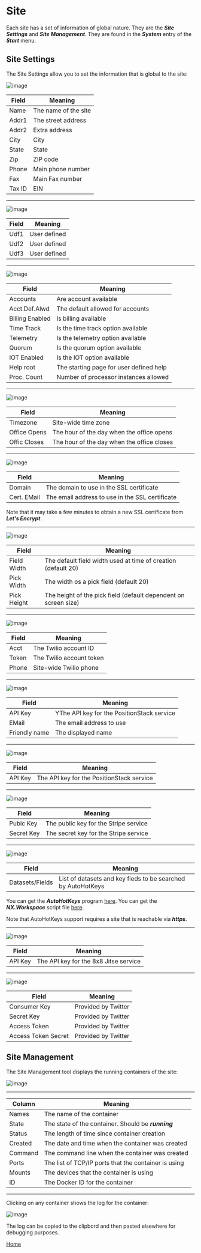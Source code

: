 # Site

Each site has a set of information of global nature.  They are the ***Site Settings*** and ***Site Management***.
They are found in the ***System*** entry of the ***Start*** menu.

## Site Settings

The Site Settings allow you to set the information that is global to the site:

![image](images/Site1.png)

|Field|Meaning|
|-|-|
|Name|The name of the site|
|Addr1|The street address|
|Addr2|Extra address|
|City|City|
|State|State|
|Zip|ZIP code|
|Phone|Main phone number|
|Fax|Main Fax number|
|Tax ID|EIN|

---

![image](images/Site2.png)

|Field|Meaning|
|-|-|
|Udf1|User defined|
|Udf2|User defined|
|Udf3|User defined|

---

![image](images/Site3.png)

|Field|Meaning|
|-|-|
|Accounts|Are account available|
|Acct.Def.Alwd|The default allowed for accounts|
|Billing Enabled|Is billing available|
|Time Track|Is the time track option available|
|Telemetry|Is the telemetry option available|
|Quorum|Is the quorum option available|
|IOT Enabled|Is the IOT option available|
|Help root|The starting page for user defined help|
|Proc. Count|Number of processor instances allowed|
---

![image](images/Site6.png)

|Field|Meaning|
|-|-|
|Timezone|Site-wide time zone|
|Office Opens|The hour of the day when the office opens|
|Offic Closes|The hour of the day when the office closes|


---

![image](images/Site4.png)

|Field|Meaning|
|-|-|
|Domain|The domain to use in the SSL certificate|
|Cert. EMail|The email address to use in the SSL certificate|

Note that it may take a few minutes to obtain a new SSL certificate from ***Let's Encrypt***.

---

![image](images/Site5.png)

|Field|Meaning|
|-|-|
|Field Width|The default field width used at time of creation (default 20)|
|Pick Width|The width os a pick field (default 20)|
|Pick Height|The height of the pick field (default dependent on screen size)|

---

![image](images/Site7.png)

|Field|Meaning|
|-|-|
|Acct|The Twilio account ID|
|Token|The Twilio account token|
|Phone|Site-wide Twilio phone|

---

![image](images/Site15.png)

|Field|Meaning|
|-|-|
|API Key|YThe API key for the PositionStack service|
|EMail|The email address to use|
|Friendly name|The displayed name|

---

![image](images/Site8.png)

|Field|Meaning|
|-|-|
|API Key|The API key for the PositionStack service|

---

![image](images/Site9.png)

|Field|Meaning|
|-|-|
|Pubic Key|The public key for the Stripe service|
|Secret Key|The secret key for the Stripe service|

---

![image](images/Site12.png)

|Field|Meaning|
|-|-|
|Datasets/Fields|List of datasets and key fieds to be searched by AutoHotKeys|

You can get the ***AutoHotKeys*** program [here](https://www.autohotkey.com/).
You can get the ***NX.Workspace*** script file [here](https://github.com/nxproject/workspace/blob/master/readmes/nxworkspace.ahk).

Note that AutoHotKeys support requires a site that is reachable via ***https***.

---

![image](images/Site10.png)

|Field|Meaning|
|-|-|
|API Key|The API key for the 8x8 Jitse service|

---

![image](images/Site11.png)

|Field|Meaning|
|-|-|
|Consumer Key|Provided by Twitter|
|Secret Key|Provided by Twitter|
|Access Token|Provided by Twitter|
|Access Token Secret|Provided by Twitter|


## Site Management

The Site Management tool displays the running containers of the site:

![image](images/SiteManager.png)

---

|Column|Meaning|
|-|-|
|Names|The name of the container|
|State|The state of the container.  Should be ***running***|
|Status|The length of time since  container creation|
|Created|The date and time when the container was created|
|Command|The command line when the container was created|
|Ports|The list of TCP/IP ports that the container is using|
|Mounts|The devices that the container is using|
|ID|The Docker ID for the container

---

Clicking on any container shows the log for the container:

![image](images/ContainerLog.png)

The log can be copied to the clipbord and then pasted elsewhere for debugging purposes.


[Home](../README.md)
